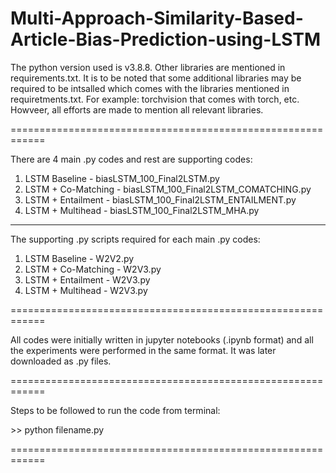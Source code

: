 # Multi-Approach-Similarity-Based-Article-Bias-Prediction-using-LSTM
    
The python version used is v3.8.8. Other libraries are mentioned in requirements.txt.
It is to be noted that some additional libraries may be required to be intsalled which comes with the libraries mentioned in requiretments.txt.
For example: torchvision that comes with torch, etc. Howveer, all efforts are made to mention all relevant libraries.

============================================================

There are 4 main .py codes and rest are supporting codes:
1. LSTM Baseline - biasLSTM_100_Final2LSTM.py
2. LSTM + Co-Matching - biasLSTM_100_Final2LSTM_COMATCHING.py
3. LSTM + Entailment - biasLSTM_100_Final2LSTM_ENTAILMENT.py
4. LSTM + Multihead - biasLSTM_100_Final2LSTM_MHA.py

------------------------------------------------------------

The supporting .py scripts required for each main .py codes:
1. LSTM Baseline - W2V2.py
2. LSTM + Co-Matching - W2V3.py
3. LSTM + Entailment - W2V3.py
4. LSTM + Multihead - W2V3.py

============================================================

All codes were initially written in jupyter notebooks (.ipynb format) and all the experiments were performed in the same format.
It was later downloaded as .py files.

============================================================

Steps to be followed to run the code from terminal:

\>\> python filename.py

============================================================
